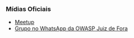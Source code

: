 ### Mídias Oficiais
* [Meetup](https://www.meetup.com/owasp-juiz-de-fora-chapter/)
* [Grupo no WhatsApp da OWASP Juiz de Fora](https://chat.whatsapp.com/JU3IK1AmLpTGs9RkSMVrn8)


